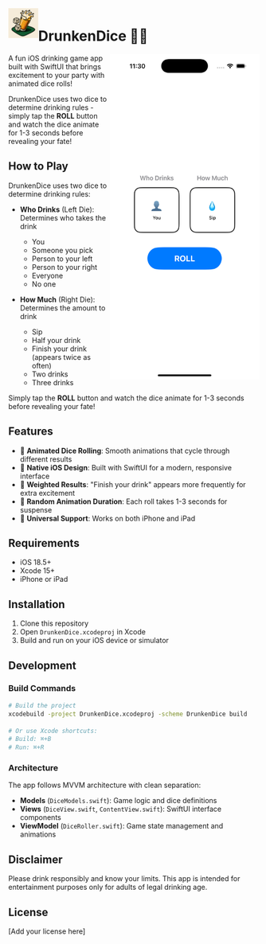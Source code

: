 <img src="./static/logo.png" alt="DrunkenDice Logo" width="60" align="left"> 

# DrunkenDice 🎲🍺

<img src="./static/screenshot.png" alt="DrunkenDice Game Interface" width="300" align="right">

A fun iOS drinking game app built with SwiftUI that brings excitement to your party with animated dice rolls!

DrunkenDice uses two dice to determine drinking rules - simply tap the **ROLL** button and watch the dice animate for 1-3 seconds before revealing your fate!

## How to Play

DrunkenDice uses two dice to determine drinking rules:

- **Who Drinks** (Left Die): Determines who takes the drink
  - You
  - Someone you pick
  - Person to your left
  - Person to your right
  - Everyone
  - No one

- **How Much** (Right Die): Determines the amount to drink
  - Sip
  - Half your drink
  - Finish your drink (appears twice as often)
  - Two drinks
  - Three drinks

Simply tap the **ROLL** button and watch the dice animate for 1-3 seconds before revealing your fate!

## Features

- 🎲 **Animated Dice Rolling**: Smooth animations that cycle through different results
- 📱 **Native iOS Design**: Built with SwiftUI for a modern, responsive interface
- 🎯 **Weighted Results**: "Finish your drink" appears more frequently for extra excitement
- 🔄 **Random Animation Duration**: Each roll takes 1-3 seconds for suspense
- 📐 **Universal Support**: Works on both iPhone and iPad

## Requirements

- iOS 18.5+
- Xcode 15+
- iPhone or iPad

## Installation

1. Clone this repository
2. Open `DrunkenDice.xcodeproj` in Xcode
3. Build and run on your iOS device or simulator

## Development

### Build Commands
```bash
# Build the project
xcodebuild -project DrunkenDice.xcodeproj -scheme DrunkenDice build

# Or use Xcode shortcuts:
# Build: ⌘+B
# Run: ⌘+R
```

### Architecture

The app follows MVVM architecture with clean separation:

- **Models** (`DiceModels.swift`): Game logic and dice definitions
- **Views** (`DiceView.swift`, `ContentView.swift`): SwiftUI interface components
- **ViewModel** (`DiceRoller.swift`): Game state management and animations

## Disclaimer

Please drink responsibly and know your limits. This app is intended for entertainment purposes only for adults of legal drinking age.

## License

[Add your license here]

